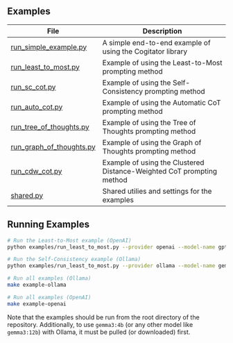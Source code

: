 ## Examples

| File                                                 | Description                                                           |
|------------------------------------------------------|-----------------------------------------------------------------------|
| [run_simple_example.py](run_simple_example.py)       | A simple end-to-end example of using the Cogitator library            |
| [run_least_to_most.py](run_least_to_most.py)         | Example of using the Least-to-Most prompting method                   |
| [run_sc_cot.py](run_sc_cot.py)                       | Example of using the Self-Consistency prompting method                |
| [run_auto_cot.py](run_auto_cot.py)                   | Example of using the Automatic CoT prompting method                   |
| [run_tree_of_thoughts.py](run_tree_of_thoughts.py)   | Example of using the Tree of Thoughts prompting method                |
| [run_graph_of_thoughts.py](run_graph_of_thoughts.py) | Example of using the Graph of Thoughts prompting method               |
| [run_cdw_cot.py](run_cdw_cot.py)                     | Example of using the Clustered Distance-Weighted CoT prompting method |
| [shared.py](shared.py)                               | Shared utilies and settings for the examples                          |

## Running Examples

```bash
# Run the Least-to-Most example (OpenAI)
python examples/run_least_to_most.py --provider openai --model-name gpt-4.1-nano
```

```bash
# Run the Self-Consistency example (Ollama)
python examples/run_least_to_most.py --provider ollama --model-name gemma3:4b
```

```bash
# Run all examples (Ollama)
make example-ollama
```

```bash
# Run all examples (OpenAI)
make example-openai
```

Note that the examples should be run from the root directory of the repository.
Additionally, to use `gemma3:4b` (or any other model like `gemma3:12b`) with Ollama, it must be pulled (or downloaded)
first.
